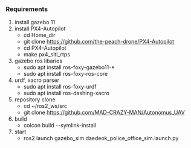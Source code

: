 ### Requirements

1. install gazebo 11
2. install PX4-Autopilot
   - cd Home_dir
   - git clone https://github.com/the-peach-drone/PX4-Autopilot
   - cd PX4-Autopilot
   - make px4_sitl_rtps
3. gazebo ros libaries
   - sudo apt install ros-foxy-gazebo11-*
   - sudo apt install ros-foxy-ros-core
4. urdf, xacro parser
   - sudo apt install ros-foxy-urdf
   - sudo apt install ros-dashing-xacro
5. repository clone
   - cd ~/ros2_ws/src
   - git clone https://github.com/MAD-CRAZY-MAN/Autonomus_UAV
6. build
   - colcon build --symlink-install
7. start
   - ros2 launch gazebo_sim daedeok_police_office_sim.launch.py
